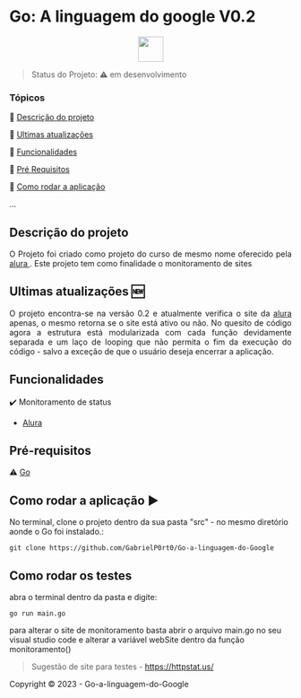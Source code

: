 <h1>Go: A linguagem do google V0.2</h1> 

<p align="center">
  
  <img height="45" align="center" src="https://cdn.jsdelivr.net/gh/devicons/devicon/icons/go/go-original.svg" />
       
</p>

> Status do Projeto: :warning: em desenvolvimento

### Tópicos 

:small_blue_diamond: [Descrição do projeto](#descrição-do-projeto)

:small_blue_diamond: [Ultimas atualizações](#ultimas-atualizações)

:small_blue_diamond: [Funcionalidades](#funcionalidades) 

:small_blue_diamond: [Pré Requisitos](#pré-requisitos)

:small_blue_diamond: [Como rodar a aplicação](#como-rodar-a-aplicação-arrow_forward)


... 

## Descrição do projeto 

<p align="justify">
  O Projeto foi criado como projeto do curso de mesmo nome oferecido pela <a href="https://cursos.alura.com.br/course/golang" > alura </a>. Este projeto tem como finalidade o monitoramento de sites
</p>

## Ultimas atualizações :new:
<p align="justify">
  O projeto encontra-se na versão 0.2 e atualmente verifica o site da <a href="http://www.alura.com.br"> alura </a> apenas, o mesmo retorna se o site está ativo ou não. No quesito de código agora a estrutura está modularizada com cada função devidamente separada e um laço de looping que não permita o fim da execução do código - salvo a exceção de que o usuário deseja encerrar a aplicação.
</p>

## Funcionalidades

:heavy_check_mark: Monitoramento de status
- [Alura](http://www.alura.com.br) 

## Pré-requisitos

:warning: [Go](https://medium.com/xp-inc/primeiros-passos-com-golang-1abdc60bba50)


## Como rodar a aplicação :arrow_forward:

No terminal, clone o projeto dentro da sua pasta "src" - no mesmo diretório aonde o Go foi instalado.: 

```
git clone https://github.com/GabrielP0rt0/Go-a-linguagem-do-Google
```

## Como rodar os testes

abra o terminal dentro da pasta e digite:

```
go run main.go
```

para alterar o site de monitoramento basta abrir o arquivo main.go no seu visual studio code e alterar a variável webSite dentro da função monitoramento()

>Sugestão de site para testes - https://httpstat.us/


Copyright :copyright: 2023 - Go-a-linguagem-do-Google
